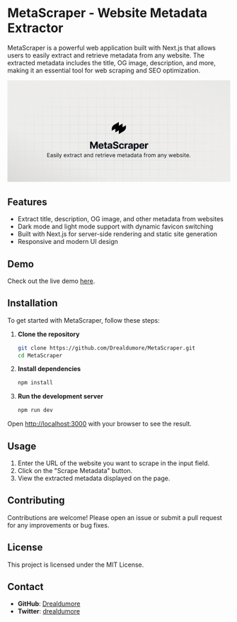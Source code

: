 # MetaScraper - Website Metadata Extractor

MetaScraper is a powerful web application built with Next.js that allows users to easily extract and retrieve metadata from any website. The extracted metadata includes the title, OG image, description, and more, making it an essential tool for web scraping and SEO optimization.

![MetaScraper](./public/openGraph.png)

## Features

- Extract title, description, OG image, and other metadata from websites
- Dark mode and light mode support with dynamic favicon switching
- Built with Next.js for server-side rendering and static site generation
- Responsive and modern UI design

## Demo

Check out the live demo [here](https://example.com).

## Installation

To get started with MetaScraper, follow these steps:

1. **Clone the repository**

   ```bash
   git clone https://github.com/Drealdumore/MetaScraper.git
   cd MetaScraper
   ```

2. **Install dependencies**

   ```bash
   npm install
   ```

3. **Run the development server**

   ```bash
   npm run dev
   ```

Open [http://localhost:3000](http://localhost:3000) with your browser to see the result.

## Usage

1. Enter the URL of the website you want to scrape in the input field.
2. Click on the "Scrape Metadata" button.
3. View the extracted metadata displayed on the page.

## Contributing

Contributions are welcome! Please open an issue or submit a pull request for any improvements or bug fixes.

## License

This project is licensed under the MIT License.

## Contact

- **GitHub**: [Drealdumore](https://github.com/Drealdumore)
- **Twitter**: [drealdumore](https://twitter.com/drealdumore)
